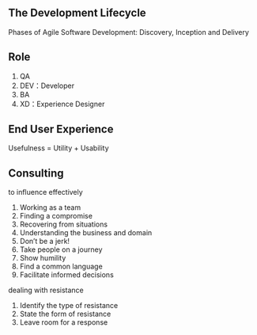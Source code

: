 ## The Development Lifecycle

Phases of Agile Software Development: Discovery, Inception and Delivery

## Role

1. QA
2. DEV：Developer
3. BA
4. XD：Experience Designer

## End User Experience

Usefulness = Utility + Usability

## Consulting

to influence effectively

1. Working as a team
2. Finding a compromise
3. Recovering from situations
4. Understanding the business and domain
5. Don’t be a jerk!
6. Take people on a journey
7. Show humility
8. Find a common language
9. Facilitate informed decisions

dealing with resistance

1. Identify the type of resistance
2. State the form of resistance
3. Leave room for a response

